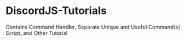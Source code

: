 # DiscordJS-Tutorials
Contains Command Handler, Separate Unique and Useful Command(s) Script, and Other Tutorial
